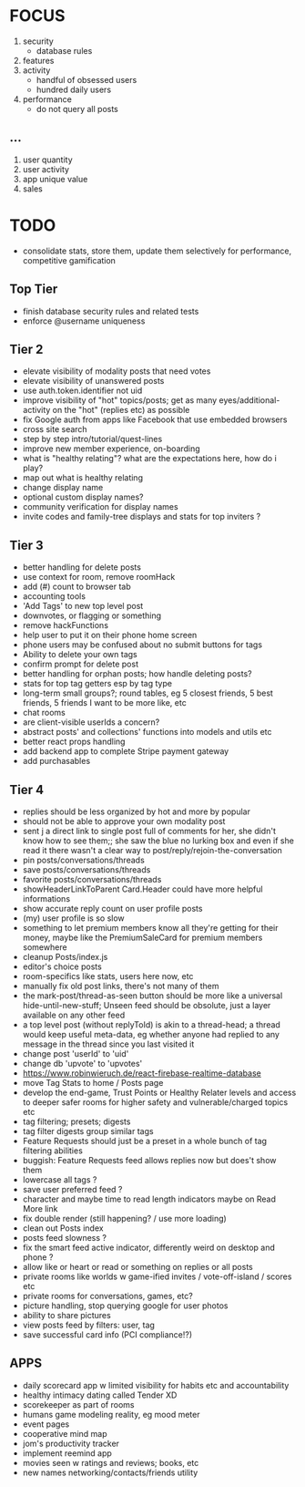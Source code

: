 # FOCUS

1. security
   - database rules
2. features
3. activity
   - handful of obsessed users
   - hundred daily users
4. performance
   - do not query all posts

## ...

1. user quantity
2. user activity
3. app unique value
4. sales

# TODO

- consolidate stats, store them, update them selectively for performance, competitive gamification

## Top Tier

- finish database security rules and related tests
- enforce @username uniqueness

## Tier 2

- elevate visibility of modality posts that need votes
- elevate visibility of unanswered posts
- use auth.token.identifier not uid
- improve visibility of "hot" topics/posts; get as many eyes/additional-activity on the "hot" (replies etc) as possible
- fix Google auth from apps like Facebook that use embedded browsers
- cross site search
- step by step intro/tutorial/quest-lines
- improve new member experience, on-boarding
- what is "healthy relating"? what are the expectations here, how do i play?
- map out what is healthy relating
- change display name
- optional custom display names?
- community verification for display names
- invite codes and family-tree displays and stats for top inviters ?

## Tier 3

- better handling for delete posts
- use context for room, remove roomHack
- add (#) count to browser tab
- accounting tools
- 'Add Tags' to new top level post
- downvotes, or flagging or something
- remove hackFunctions
- help user to put it on their phone home screen
- phone users may be confused about no submit buttons for tags
- Ability to delete your own tags
- confirm prompt for delete post
- better handling for orphan posts; how handle deleting posts?
- stats for top tag getters esp by tag type
- long-term small groups?; round tables, eg 5 closest friends, 5 best friends, 5 friends I want to be more like, etc
- chat rooms
- are client-visible userIds a concern?
- abstract posts' and collections' functions into models and utils etc
- better react props handling
- add backend app to complete Stripe payment gateway
- add purchasables

## Tier 4

- replies should be less organized by hot and more by popular
- should not be able to approve your own modality post
- sent j a direct link to single post full of comments for her, she didn't know how to see them;; she saw the blue no lurking box and even if she read it there wasn't a clear way to post/reply/rejoin-the-conversation
- pin posts/conversations/threads
- save posts/conversations/threads
- favorite posts/conversations/threads
- showHeaderLinkToParent Card.Header could have more helpful informations
- show accurate reply count on user profile posts
- (my) user profile is so slow
- something to let premium members know all they're getting for their money, maybe like the PremiumSaleCard for premium members somewhere
- cleanup Posts/index.js
- editor's choice posts
- room-specifics like stats, users here now, etc
- manually fix old post links, there's not many of them
- the mark-post/thread-as-seen button should be more like a universal hide-until-new-stuff; Unseen feed should be obsolute, just a layer available on any other feed
- a top level post (without replyToId) is akin to a thread-head; a thread would keep useful meta-data, eg whether anyone had replied to any message in the thread since you last visited it
- change post 'userId' to 'uid'
- change db 'upvote' to 'upvotes'
- https://www.robinwieruch.de/react-firebase-realtime-database
- move Tag Stats to home / Posts page
- develop the end-game, Trust Points or Healthy Relater levels and access to deeper safer rooms for higher safety and vulnerable/charged topics etc
- tag filtering; presets; digests
- tag filter digests group similar tags
- Feature Requests should just be a preset in a whole bunch of tag filtering abilities
- buggish: Feature Requests feed allows replies now but does't show them
- lowercase all tags ?
- save user preferred feed ?
- character and maybe time to read length indicators maybe on Read More link
- fix double render (still happening? / use more loading)
- clean out Posts index
- posts feed slowness ?
- fix the smart feed active indicator, differently weird on desktop and phone ?
- allow like or heart or read or something on replies or all posts
- private rooms like worlds w game-ified invites / vote-off-island / scores etc
- private rooms for conversations, games, etc?
- picture handling, stop querying google for user photos
- ability to share pictures
- view posts feed by filters: user, tag
- save successful card info (PCI compliance!?)

## APPS

- daily scorecard app w limited visibility for habits etc and accountability
- healthy intimacy dating called Tender XD
- scorekeeper as part of rooms
- humans game modeling reality, eg mood meter
- event pages
- cooperative mind map
- jom's productivity tracker
- implement reemind app
- movies seen w ratings and reviews; books, etc
- new names networking/contacts/friends utility
